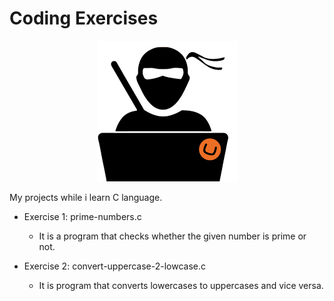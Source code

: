 # Coding Exercises

<p align="center">
  <img src="codingnerd.png" />
</p>

My projects while i learn C language.

- Exercise 1: prime-numbers.c
  - It is a program that checks whether the given number is prime or not.

- Exercise 2: convert-uppercase-2-lowcase.c
  - It is program that converts lowercases to uppercases and vice versa.
